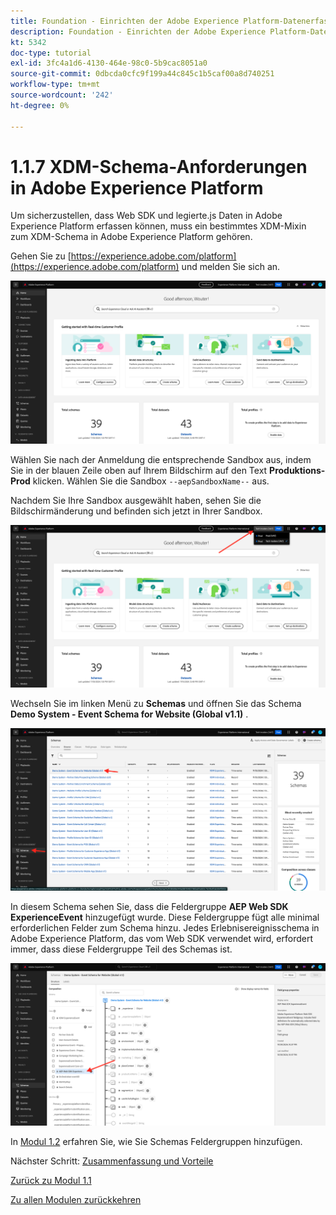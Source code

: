```yaml
---
title: Foundation - Einrichten der Adobe Experience Platform-Datenerfassung und der Web SDK-Erweiterung - XDM-Schema-Anforderungen in Adobe Experience Platform
description: Foundation - Einrichten der Adobe Experience Platform-Datenerfassung und der Web SDK-Erweiterung - XDM-Schema-Anforderungen in Adobe Experience Platform
kt: 5342
doc-type: tutorial
exl-id: 3fc4a1d6-4130-464e-98c0-5b9cac8051a0
source-git-commit: 0dbcda0cfc9f199a44c845c1b5caf00a8d740251
workflow-type: tm+mt
source-wordcount: '242'
ht-degree: 0%

---
```


# 1.1.7 XDM-Schema-Anforderungen in Adobe Experience Platform

Um sicherzustellen, dass Web SDK und legierte.js Daten in Adobe Experience Platform erfassen können, muss ein bestimmtes XDM-Mixin zum XDM-Schema in Adobe Experience Platform gehören.

Gehen Sie zu [https://experience.adobe.com/platform](https://experience.adobe.com/platform) und melden Sie sich an.

![AEP-Debugger](./images/exp1.png)

Wählen Sie nach der Anmeldung die entsprechende Sandbox aus, indem Sie in der blauen Zeile oben auf Ihrem Bildschirm auf den Text **Produktions-Prod** klicken. Wählen Sie die Sandbox `--aepSandboxName--` aus.

Nachdem Sie Ihre Sandbox ausgewählt haben, sehen Sie die Bildschirmänderung und befinden sich jetzt in Ihrer Sandbox.

![AEP-Debugger](./images/exp2.png)

Wechseln Sie im linken Menü zu **Schemas** und öffnen Sie das Schema **Demo System - Event Schema for Website (Global v1.1)** .

![AEP-Debugger](./images/exp3.png)

In diesem Schema sehen Sie, dass die Feldergruppe **AEP Web SDK ExperienceEvent** hinzugefügt wurde. Diese Feldergruppe fügt alle minimal erforderlichen Felder zum Schema hinzu. Jedes Erlebnisereignisschema in Adobe Experience Platform, das vom Web SDK verwendet wird, erfordert immer, dass diese Feldergruppe Teil des Schemas ist.

![AEP-Debugger](./images/exp4.png)

In [Modul 1.2](./../module1.2/data-ingestion.md) erfahren Sie, wie Sie Schemas Feldergruppen hinzufügen.

Nächster Schritt: [Zusammenfassung und Vorteile](./summary.md)

[Zurück zu Modul 1.1](./data-ingestion-launch-web-sdk.md)

[Zu allen Modulen zurückkehren](./../../../overview.md)

